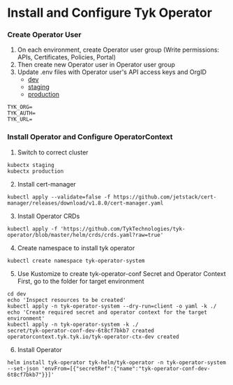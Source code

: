 # Install and Configure Tyk Operator

### Create Operator User
1. On each environment, create Operator user group (Write permissions: APIs, Certificates, Policies, Portal)
2. Then create new Operator user in Operator user group
3. Update .env files with Operator user's API access keys and OrgID
   * [dev](./dev/.env.dev)
   * [staging](./staging/.env.staging)
   * [production](./production/.env.production)
```
TYK_ORG=
TYK_AUTH=
TYK_URL=
```

### Install Operator and Configure OperatorContext
1. Switch to correct cluster
```
kubectx staging
kubectx production
```

2. Install cert-manager
```
kubectl apply --validate=false -f https://github.com/jetstack/cert-manager/releases/download/v1.8.0/cert-manager.yaml
```

3. Install Operator CRDs
```
kubectl apply -f 'https://github.com/TykTechnologies/tyk-operator/blob/master/helm/crds/crds.yaml?raw=true'
```

4. Create namespace to install tyk operator
```
kubectl create namespace tyk-operator-system
```

5. Use Kustomize to create tyk-operator-conf Secret and Operator Context
First, go to the folder for target environment
```
cd dev
echo 'Inspect resources to be created'
kubectl apply -n tyk-operator-system --dry-run=client -o yaml -k ./ 
echo 'Create required secret and operator context for the target environment'
kubectl apply -n tyk-operator-system -k ./
secret/tyk-operator-conf-dev-6t8cf7bkb7 created
operatorcontext.tyk.tyk.io/tyk-operator-ctx-dev created
```

6. Install Operator
```
helm install tyk-operator tyk-helm/tyk-operator -n tyk-operator-system --set-json 'envFrom=[{"secretRef":{"name":"tyk-operator-conf-dev-6t8cf7bkb7"}}]'
```